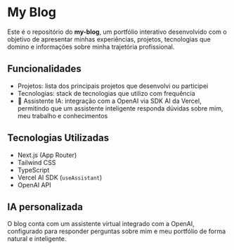 # My Blog

Este é o repositório do **my-blog**, um portfólio interativo desenvolvido com o objetivo de apresentar minhas experiências, projetos, tecnologias que domino e informações sobre minha trajetória profissional.

## Funcionalidades

- Projetos: lista dos principais projetos que desenvolvi ou participei
- Tecnologias: stack de tecnologias que utilizo com frequência
- 🤖 Assistente IA: integração com a OpenAI via SDK AI da Vercel, permitindo que um assistente inteligente responda dúvidas sobre mim, meu trabalho e conhecimentos

## Tecnologias Utilizadas

- Next.js (App Router)
- Tailwind CSS
- TypeScript
- Vercel AI SDK (`useAssistant`)
- OpenAI API

## IA personalizada

O blog conta com um assistente virtual integrado com a OpenAI, configurado para responder perguntas sobre mim e meu portfólio de forma natural e inteligente.
